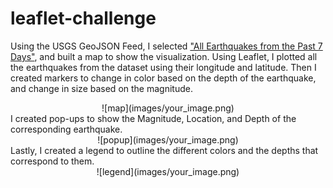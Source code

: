 # leaflet-challenge
Using the USGS GeoJSON Feed, I selected ["All Earthquakes from the Past 7 Days"](https://earthquake.usgs.gov/earthquakes/feed/v1.0/summary/all_week.geojson), and built a map to show the visualization. Using Leaflet, I plotted all the earthquakes from the dataset using their longitude and latitude. Then I created markers to change in color based on the depth of the earthquake, and change in size based on the magnitude.
<div align="center">
  ![map](images/your_image.png)
</div>
I created pop-ups to show the Magnitude, Location, and Depth of the corresponding earthquake. 
<div align="center">
  ![popup](images/your_image.png)
</div>
Lastly, I created a legend to outline the different colors and the depths that correspond to them.
<div align="center">
  ![legend](images/your_image.png)
</div>
